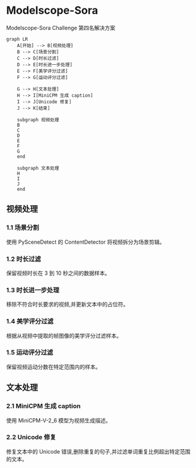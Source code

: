 # Modelscope-Sora
Modelscope-Sora Challenge 第四名解决方案

```mermaid
graph LR
    A[开始] --> B[视频处理]
    B --> C[场景分割]
    C --> D[时长过滤]
    D --> E[时长进一步处理]
    E --> F[美学评分过滤]
    F --> G[运动评分过滤]
    
    G --> H[文本处理]
    H --> I[MiniCPM 生成 caption]
    I --> J[Unicode 修复]
    J --> K[结束]
    
    subgraph 视频处理
    B
    C
    D
    E
    F
    G
    end
    
    subgraph 文本处理
    H
    I
    J
    end
```

## 视频处理
### 1.1 场景分割
使用 PySceneDetect 的 ContentDetector 将视频拆分为场景剪辑。

### 1.2 时长过滤
保留视频时长在 3 到 10 秒之间的数据样本。

### 1.3 时长进一步处理
移除不符合时长要求的视频,并更新文本中的占位符。

### 1.4 美学评分过滤
根据从视频中提取的帧图像的美学评分过滤样本。

### 1.5 运动评分过滤
保留视频运动分数在特定范围内的样本。

## 文本处理
### 2.1 MiniCPM 生成 caption
使用 MiniCPM-V-2_6 模型为视频生成描述。

### 2.2 Unicode 修复
修复文本中的 Unicode 错误,删除重复的句子,并过滤单词重复比例超出特定范围的文本。
